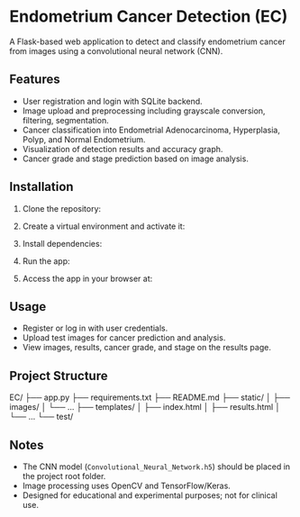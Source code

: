 # Endometrium Cancer Detection (EC)

A Flask-based web application to detect and classify endometrium cancer from images using a convolutional neural network (CNN).

## Features

- User registration and login with SQLite backend.
- Image upload and preprocessing including grayscale conversion, filtering, segmentation.
- Cancer classification into Endometrial Adenocarcinoma, Hyperplasia, Polyp, and Normal Endometrium.
- Visualization of detection results and accuracy graph.
- Cancer grade and stage prediction based on image analysis.

## Installation

1. Clone the repository:
2. Create a virtual environment and activate it:
3. Install dependencies:
4. Run the app:

5. Access the app in your browser at:


## Usage

- Register or log in with user credentials.
- Upload test images for cancer prediction and analysis.
- View images, results, cancer grade, and stage on the results page.

## Project Structure

EC/
├── app.py
├── requirements.txt
├── README.md
├── static/
│ ├── images/
│ └── ...
├── templates/
│ ├── index.html
│ ├── results.html
│ └── ...
└── test/


## Notes

- The CNN model (`Convolutional_Neural_Network.h5`) should be placed in the project root folder.
- Image processing uses OpenCV and TensorFlow/Keras.
- Designed for educational and experimental purposes; not for clinical use.

